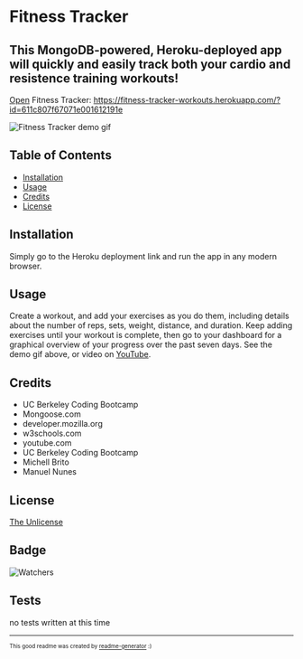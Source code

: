 # Fitness Tracker

## This MongoDB-powered, Heroku-deployed app will quickly and easily track both your cardio and resistence training workouts!

[Open](https://fitness-tracker-workouts.herokuapp.com/?id=611c807f67071e001612191e) Fitness Tracker:
https://fitness-tracker-workouts.herokuapp.com/?id=611c807f67071e001612191e

![Fitness Tracker demo gif](./assets/images/fitness-tracker_demo.gif)

## Table of Contents

* [Installation](#installation)
* [Usage](#usage)
* [Credits](#credits)
* [License](#license)


## Installation

Simply go to the Heroku deployment link and run the app in any modern browser.  


## Usage 

Create a workout, and add your exercises as you do them, including details about the number of reps, sets, weight, distance, and duration.  Keep adding exercises until your workout is complete, then go to your dashboard for a graphical overview of your progress over the past seven days.  See the demo gif above, or video on [YouTube](https://youtu.be/0OmG1WbFPak).


## Credits

* UC Berkeley Coding Bootcamp
* Mongoose.com
* developer.mozilla.org
* w3schools.com
* youtube.com
* UC Berkeley Coding Bootcamp
* Michell Brito
* Manuel Nunes


## License

[The Unlicense](https://choosealicense.com/licenses/unlicense/)


## Badge

![Watchers](https://img.shields.io/github/watchers/jamesboblak/fitness-tracker?style=social)


## Tests

no tests written at this time

---

<sup><sub> This good readme was created by [readme-generator](https://github.com/jamesboblak/readme-generator) :)</sub></sup>